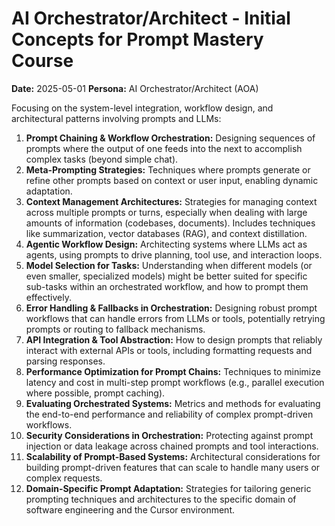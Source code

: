 # AI Orchestrator/Architect - Initial Concepts for Prompt Mastery Course

**Date:** 2025-05-01
**Persona:** AI Orchestrator/Architect (AOA)

Focusing on the system-level integration, workflow design, and architectural patterns involving prompts and LLMs:

1.  **Prompt Chaining & Workflow Orchestration:** Designing sequences of prompts where the output of one feeds into the next to accomplish complex tasks (beyond simple chat).
2.  **Meta-Prompting Strategies:** Techniques where prompts generate or refine other prompts based on context or user input, enabling dynamic adaptation.
3.  **Context Management Architectures:** Strategies for managing context across multiple prompts or turns, especially when dealing with large amounts of information (codebases, documents). Includes techniques like summarization, vector databases (RAG), and context distillation.
4.  **Agentic Workflow Design:** Architecting systems where LLMs act as agents, using prompts to drive planning, tool use, and interaction loops.
5.  **Model Selection for Tasks:** Understanding when different models (or even smaller, specialized models) might be better suited for specific sub-tasks within an orchestrated workflow, and how to prompt them effectively.
6.  **Error Handling & Fallbacks in Orchestration:** Designing robust prompt workflows that can handle errors from LLMs or tools, potentially retrying prompts or routing to fallback mechanisms.
7.  **API Integration & Tool Abstraction:** How to design prompts that reliably interact with external APIs or tools, including formatting requests and parsing responses.
8.  **Performance Optimization for Prompt Chains:** Techniques to minimize latency and cost in multi-step prompt workflows (e.g., parallel execution where possible, prompt caching).
9.  **Evaluating Orchestrated Systems:** Metrics and methods for evaluating the end-to-end performance and reliability of complex prompt-driven workflows.
10. **Security Considerations in Orchestration:** Protecting against prompt injection or data leakage across chained prompts and tool interactions.
11. **Scalability of Prompt-Based Systems:** Architectural considerations for building prompt-driven features that can scale to handle many users or complex requests.
12. **Domain-Specific Prompt Adaptation:** Strategies for tailoring generic prompting techniques and architectures to the specific domain of software engineering and the Cursor environment. 